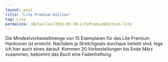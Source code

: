 ```yaml
---
layout: post
title: "Lite Premium Edition"
tag: Lite
permalink: /Aktuelles/2015-03-30-LitePremiumEdition-lite
---
```


Die Mindestvorbestellmenge von 15 Exemplaren für das Lite Premium Hardcover ist erreicht. Nachdem ja Stretchgoals durchaus beliebt sind, lege ich hier auch eines darauf. Kommen 20 Vorbestellungen bis Ende März zusammen, bekommt das Buch eine Fadenheftung.
